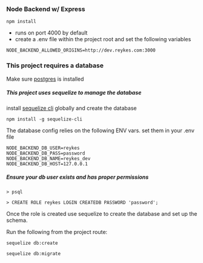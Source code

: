 ### Node Backend w/ Express

`npm install`

- runs on port 4000 by default
- create a .env file within the project root and set the following variables

```
NODE_BACKEND_ALLOWED_ORIGINS=http://dev.reykes.com:3000
```


### This project requires a database

Make sure [postgres](https://www.postgresql.org/) is installed

##### This project uses sequelize to manage the database

install [sequelize cli](https://github.com/sequelize/cli) globally and create the database

```
npm install -g sequelize-cli
```

The database config relies on the following ENV vars. set them in your .env file

```
NODE_BACKEND_DB_USER=reykes
NODE_BACKEND_DB_PASS=password
NODE_BACKEND_DB_NAME=reykes_dev
NODE_BACKEND_DB_HOST=127.0.0.1
```

##### Ensure your db user exists and has proper permissions

```
> psql

> CREATE ROLE reykes LOGIN CREATEDB PASSWORD 'password';
```

Once the role is created use sequelize to create the database and set up the schema.

Run the following from the project route:

```
sequelize db:create

sequelize db:migrate
```
